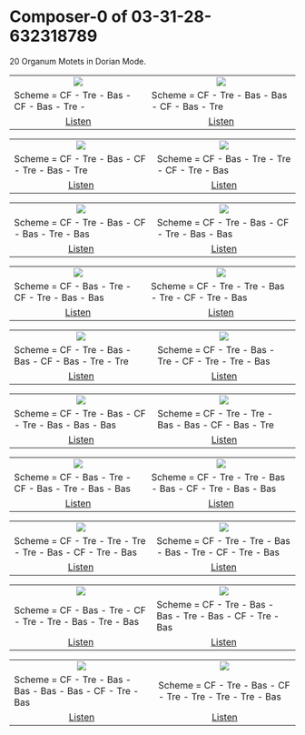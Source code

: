 # Composer-0 of 03-31-28-632318789
20 Organum Motets in Dorian Mode.


<table>
<tr>
<td align="center" valign="top"><a href="media/ORGANUM.MOTET_03-31-28-632318789/Composer-0/motet_1.pdf"><img src="media/ORGANUM.MOTET_03-31-28-632318789/Composer-0/motet_1.png"></a></td>
<td align="center" valign="top"><a href="media/ORGANUM.MOTET_03-31-28-632318789/Composer-0/motet_2.pdf"><img src="media/ORGANUM.MOTET_03-31-28-632318789/Composer-0/motet_2.png"></a></td>
</tr>
<tr>
<td>Scheme = CF - Tre - Bas - CF - Bas - Tre - </td>
<td>Scheme = CF - Tre - Bas - Bas - CF - Bas - Tre</td>
</tr>
<tr>
<td align="center"><a href="https://soundcloud.com/03-31-28-63-0/motet-01">Listen</a></td>
<td align="center"><a href="https://soundcloud.com/03-31-28-63-0/motet-02">Listen</a></td>
</tr>
</table><table>
<tr>
<td align="center" valign="top"><a href="media/ORGANUM.MOTET_03-31-28-632318789/Composer-0/motet_3.pdf"><img src="media/ORGANUM.MOTET_03-31-28-632318789/Composer-0/motet_3.png"></a></td>
<td align="center" valign="top"><a href="media/ORGANUM.MOTET_03-31-28-632318789/Composer-0/motet_4.pdf"><img src="media/ORGANUM.MOTET_03-31-28-632318789/Composer-0/motet_4.png"></a></td>
</tr>
<tr>
<td>Scheme = CF - Tre - Bas - CF - Tre - Bas - Tre</td>
<td>Scheme = CF - Bas - Tre - Tre - CF - Tre - Bas</td>
</tr>
<tr>
<td align="center"><a href="https://soundcloud.com/03-31-28-63-0/motet-03">Listen</a></td>
<td align="center"><a href="https://soundcloud.com/03-31-28-63-0/motet-04">Listen</a></td>
</tr>
</table><table>
<tr>
<td align="center" valign="top"><a href="media/ORGANUM.MOTET_03-31-28-632318789/Composer-0/motet_5.pdf"><img src="media/ORGANUM.MOTET_03-31-28-632318789/Composer-0/motet_5.png"></a></td>
<td align="center" valign="top"><a href="media/ORGANUM.MOTET_03-31-28-632318789/Composer-0/motet_6.pdf"><img src="media/ORGANUM.MOTET_03-31-28-632318789/Composer-0/motet_6.png"></a></td>
</tr>
<tr>
<td>Scheme = CF - Tre - Bas - CF - Bas - Tre - Bas</td>
<td>Scheme = CF - Tre - Bas - CF - Tre - Bas - Bas</td>
</tr>
<tr>
<td align="center"><a href="https://soundcloud.com/03-31-28-63-0/motet-05">Listen</a></td>
<td align="center"><a href="https://soundcloud.com/03-31-28-63-0/motet-06">Listen</a></td>
</tr>
</table><table>
<tr>
<td align="center" valign="top"><a href="media/ORGANUM.MOTET_03-31-28-632318789/Composer-0/motet_7.pdf"><img src="media/ORGANUM.MOTET_03-31-28-632318789/Composer-0/motet_7.png"></a></td>
<td align="center" valign="top"><a href="media/ORGANUM.MOTET_03-31-28-632318789/Composer-0/motet_8.pdf"><img src="media/ORGANUM.MOTET_03-31-28-632318789/Composer-0/motet_8.png"></a></td>
</tr>
<tr>
<td>Scheme = CF - Bas - Tre - CF - Tre - Bas - Bas</td>
<td>Scheme = CF - Tre - Tre - Bas - Tre - CF - Tre - Bas</td>
</tr>
<tr>
<td align="center"><a href="https://soundcloud.com/03-31-28-63-0/motet-07">Listen</a></td>
<td align="center"><a href="https://soundcloud.com/03-31-28-63-0/motet-08">Listen</a></td>
</tr>
</table><table>
<tr>
<td align="center" valign="top"><a href="media/ORGANUM.MOTET_03-31-28-632318789/Composer-0/motet_9.pdf"><img src="media/ORGANUM.MOTET_03-31-28-632318789/Composer-0/motet_9.png"></a></td>
<td align="center" valign="top"><a href="media/ORGANUM.MOTET_03-31-28-632318789/Composer-0/motet_10.pdf"><img src="media/ORGANUM.MOTET_03-31-28-632318789/Composer-0/motet_10.png"></a></td>
</tr>
<tr>
<td>Scheme = CF - Tre - Bas - Bas - CF - Bas - Tre - Tre</td>
<td>Scheme = CF - Tre - Bas - Tre - CF - Tre - Tre - Bas</td>
</tr>
<tr>
<td align="center"><a href="https://soundcloud.com/03-31-28-63-0/motet-09">Listen</a></td>
<td align="center"><a href="https://soundcloud.com/03-31-28-63-0/motet-10">Listen</a></td>
</tr>
</table><table>
<tr>
<td align="center" valign="top"><a href="media/ORGANUM.MOTET_03-31-28-632318789/Composer-0/motet_11.pdf"><img src="media/ORGANUM.MOTET_03-31-28-632318789/Composer-0/motet_11.png"></a></td>
<td align="center" valign="top"><a href="media/ORGANUM.MOTET_03-31-28-632318789/Composer-0/motet_12.pdf"><img src="media/ORGANUM.MOTET_03-31-28-632318789/Composer-0/motet_12.png"></a></td>
</tr>
<tr>
<td>Scheme = CF - Tre - Bas - CF - Tre - Bas - Bas - Bas</td>
<td>Scheme = CF - Tre - Tre - Bas - Bas - CF - Bas - Tre</td>
</tr>
<tr>
<td align="center"><a href="https://soundcloud.com/03-31-28-63-0/motet-11">Listen</a></td>
<td align="center"><a href="https://soundcloud.com/03-31-28-63-0/motet-12">Listen</a></td>
</tr>
</table><table>
<tr>
<td align="center" valign="top"><a href="media/ORGANUM.MOTET_03-31-28-632318789/Composer-0/motet_13.pdf"><img src="media/ORGANUM.MOTET_03-31-28-632318789/Composer-0/motet_13.png"></a></td>
<td align="center" valign="top"><a href="media/ORGANUM.MOTET_03-31-28-632318789/Composer-0/motet_14.pdf"><img src="media/ORGANUM.MOTET_03-31-28-632318789/Composer-0/motet_14.png"></a></td>
</tr>
<tr>
<td>Scheme = CF - Bas - Tre - CF - Bas - Tre - Bas - Bas</td>
<td>Scheme = CF - Tre - Tre - Bas - Bas - CF - Tre - Bas - Bas</td>
</tr>
<tr>
<td align="center"><a href="https://soundcloud.com/03-31-28-63-0/motet-13">Listen</a></td>
<td align="center"><a href="https://soundcloud.com/03-31-28-63-0/motet-14">Listen</a></td>
</tr>
</table><table>
<tr>
<td align="center" valign="top"><a href="media/ORGANUM.MOTET_03-31-28-632318789/Composer-0/motet_15.pdf"><img src="media/ORGANUM.MOTET_03-31-28-632318789/Composer-0/motet_15.png"></a></td>
<td align="center" valign="top"><a href="media/ORGANUM.MOTET_03-31-28-632318789/Composer-0/motet_16.pdf"><img src="media/ORGANUM.MOTET_03-31-28-632318789/Composer-0/motet_16.png"></a></td>
</tr>
<tr>
<td>Scheme = CF - Tre - Tre - Tre - Tre - Bas - CF - Tre - Bas</td>
<td>Scheme = CF - Tre - Tre - Bas - Bas - Tre - CF - Tre - Bas</td>
</tr>
<tr>
<td align="center"><a href="https://soundcloud.com/03-31-28-63-0/motet-15">Listen</a></td>
<td align="center"><a href="https://soundcloud.com/03-31-28-63-0/motet-16">Listen</a></td>
</tr>
</table><table>
<tr>
<td align="center" valign="top"><a href="media/ORGANUM.MOTET_03-31-28-632318789/Composer-0/motet_17.pdf"><img src="media/ORGANUM.MOTET_03-31-28-632318789/Composer-0/motet_17.png"></a></td>
<td align="center" valign="top"><a href="media/ORGANUM.MOTET_03-31-28-632318789/Composer-0/motet_18.pdf"><img src="media/ORGANUM.MOTET_03-31-28-632318789/Composer-0/motet_18.png"></a></td>
</tr>
<tr>
<td>Scheme = CF - Bas - Tre - CF - Tre - Tre - Bas - Tre - Bas</td>
<td>Scheme = CF - Tre - Bas - Bas - Tre - Bas - CF - Tre - Bas</td>
</tr>
<tr>
<td align="center"><a href="https://soundcloud.com/03-31-28-63-0/motet-17">Listen</a></td>
<td align="center"><a href="https://soundcloud.com/03-31-28-63-0/motet-18">Listen</a></td>
</tr>
</table><table>
<tr>
<td align="center" valign="top"><a href="media/ORGANUM.MOTET_03-31-28-632318789/Composer-0/motet_19.pdf"><img src="media/ORGANUM.MOTET_03-31-28-632318789/Composer-0/motet_19.png"></a></td>
<td align="center" valign="top"><a href="media/ORGANUM.MOTET_03-31-28-632318789/Composer-0/motet_20.pdf"><img src="media/ORGANUM.MOTET_03-31-28-632318789/Composer-0/motet_20.png"></a></td>
</tr>
<tr>
<td>Scheme = CF - Tre - Bas - Bas - Bas - Bas - CF - Tre - Bas</td>
<td>Scheme = CF - Tre - Bas - CF - Tre - Tre - Tre - Tre - Bas</td>
</tr>
<tr>
<td align="center"><a href="https://soundcloud.com/03-31-28-63-0/motet-19">Listen</a></td>
<td align="center"><a href="https://soundcloud.com/03-31-28-63-0/motet-20">Listen</a></td>
</tr>
</table>